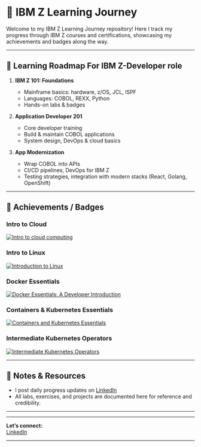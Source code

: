 # 🚀 IBM Z Learning Journey 


Welcome to my IBM Z Learning Journey repository! Here I track my progress through IBM Z courses and certifications, showcasing my achievements and badges along the way.

---

## 🏁 Learning Roadmap For IBM Z-Developer role

1. **IBM Z 101: Foundations**
   - Mainframe basics: hardware, z/OS, JCL, ISPF
   - Languages: COBOL, REXX, Python
   - Hands-on labs & badges

2. **Application Developer 201**
   - Core developer training
   - Build & maintain COBOL applications
   - System design, DevOps & cloud basics
  

3. **App Modernization**
   - Wrap COBOL into APIs
   - CI/CD pipelines, DevOps for IBM Z
   - Testing strategies, integration with modern stacks (React, Golang, OpenShift)

---
## 🏅 Achievements / Badges

### Intro to Cloud
[![Intro to cloud computing](https://images.credly.com/size/340x340/images/709fba97-dfb5-4cea-8878-50d127bba2c9/Intro-to-Cloud.png)](https://www.credly.com/badges/709fba97-dfb5-4cea-8878-50d127bba2c9/public_url)

### Intro to Linux
[![Introduction to Linux](https://images.credly.com/size/340x340/images/c2b8e1a8-fa2d-487d-b571-0fc7616e82b7/Linux.png)](https://www.credly.com/badges/c2b8e1a8-fa2d-487d-b571-0fc7616e82b7/public_url)

### Docker Essentials
[![Docker Essentials: A Developer Introduction](https://images.credly.com/size/340x340/images/47d2b1f8-d296-4176-a91b-b363ef7dc372/Docker.png)](https://www.credly.com/badges/47d2b1f8-d296-4176-a91b-b363ef7dc372/public_url)

### Containers & Kubernetes Essentials
[![Containers and Kubernetes Essentials](https://images.credly.com/size/340x340/images/534a031c-40f2-4336-afb9-eff86d9e13ac/Kubernetes.png)](https://www.credly.com/badges/534a031c-40f2-4336-afb9-eff86d9e13ac/public_url)

### Intermediate Kubernetes Operators
[![Intermediate Kubernetes Operators](https://images.credly.com/size/340x340/images/7004f7b3-cd81-48cc-b2e1-257554d2cafc/Kubernetes-Operators.png)](https://www.credly.com/badges/7004f7b3-cd81-48cc-b2e1-257554d2cafc/public_url)

---

## 📌 Notes & Resources

- I post daily progress updates on [LinkedIn](https://www.linkedin.com/in/sagar-regmi-60b377216/)  
- All labs, exercises, and projects are documented here for reference and credibility.

---


---

**Let’s connect:**  
[LinkedIn](https://www.linkedin.com/in/sagar-regmi-60b377216/) 

---
